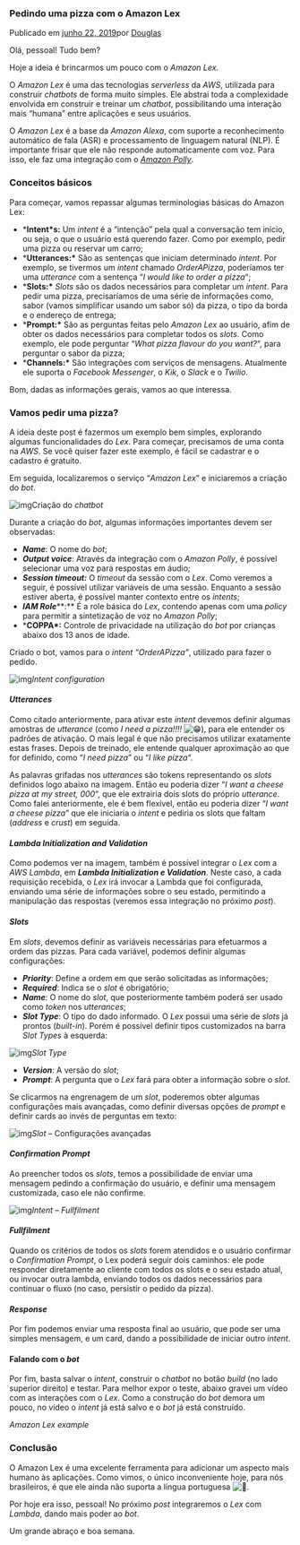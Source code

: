 ### Pedindo uma pizza com o Amazon Lex

Publicado em [junho 22, 2019](https://douglaspicolotto.com/2019/06/22/pedindo-uma-pizza-com-o-amazon-lex/)por [Douglas](https://douglaspicolotto.com/author/douglaspicolotto/)

 

Olá, pessoal! Tudo bem?

Hoje a ideia é brincarmos um pouco com o *Amazon Lex*.

O *Amazon Lex* é uma das tecnologias *serverless* da *AWS*, utilizada para construir *chatbots* de forma muito simples. Ele abstrai toda a complexidade envolvida em construir e treinar um *chatbot*, possibilitando uma interação mais “humana” entre aplicações e seus usuários.

O *Amazon Lex* é a base da *Amazon Alexa*, com suporte a reconhecimento automático de fala (ASR) e processamento de linguagem natural (NLP). É importante frisar que ele não responde automaticamente com voz. Para isso, ele faz uma integração com o *[Amazon Polly](https://aws.amazon.com/pt/polly/)*.

### Conceitos básicos

Para começar, vamos repassar algumas terminologias básicas do Amazon Lex:

- ***Intent\*s:** Um *intent* é a “intenção” pela qual a conversação tem início, ou seja, o que o usuário está querendo fazer. Como por exemplo, pedir uma pizza ou reservar um carro;
- ***Utterances:\*** São as sentenças que iniciam determinado *intent*. Por exemplo, se tivermos um *intent* chamado *OrderAPizza*, poderíamos ter uma *utterance* com a sentença “*I would like to order a pizza*“;
- ***Slots:\*** *Slots* são os dados necessários para completar um *intent*. Para pedir uma pizza, precisaríamos de uma série de informações como, sabor (vamos simplificar usando um sabor só) da pizza, o tipo da borda e o endereço de entrega;
- ***Prompt:\*** São as perguntas feitas pelo *Amazon Lex* ao usuário, afim de obter os dados necessários para completar todos os *slots*. Como exemplo, ele pode perguntar “*What pizza flavour do you want?*“, para perguntar o sabor da pizza;
- ***Channels:\*** São integrações com serviços de mensagens. Atualmente ele suporta o *Facebook Messenger*, o *Kik*, o *Slack* e o *Twilio*.

Bom, dadas as informações gerais, vamos ao que interessa.

### Vamos pedir uma pizza?

A ideia deste post é fazermos um exemplo bem simples, explorando algumas funcionalidades do *Lex*. Para começar, precisamos de uma conta na *AWS*. Se você quiser fazer este exemplo, é fácil se cadastrar e o cadastro é gratuito.

Em seguida, localizaremos o serviço “*Amazon Lex*” e iniciaremos a criação do *bot*.

![img](https://i1.wp.com/douglaspicolotto.com/wp-content/uploads/2019/06/Screen-Shot-2019-06-20-at-18.43.28.png?fit=748%2C396&ssl=1)Criação do *chatbot*

Durante a criação do *bot*, algumas informações importantes devem ser observadas:

- ***Name***: O nome do *bot*;
- ***Output voice***: Através da integração com o *Amazon Polly*, é possível selecionar uma voz para respostas em áudio;
- ***Session timeout:*** O *timeout* da sessão com o *Lex*. Como veremos a seguir, é possível utilizar variáveis de uma sessão. Enquanto a sessão estiver aberta, é possível manter contexto entre os *intents*;
- ***IAM Role*****:** É a role básica do *Lex*, contendo apenas com uma *policy* para permitir a sintetização de voz no *Amazon Polly*;
- ***COPPA\*:** Controle de privacidade na utilização do *bot* por crianças abaixo dos 13 anos de idade.

Criado o bot, vamos para o *intent* *“OrderAPizza”*, utilizado para fazer o pedido.

![img](https://i2.wp.com/douglaspicolotto.com/wp-content/uploads/2019/06/Screen-Shot-2019-06-22-at-15.37.04.png?resize=748%2C387&ssl=1)*Intent configuration*

#### *Utterances*

Como citado anteriormente, para ativar este *intent* devemos definir algumas amostras de *utterance* (como *I need a pizza!!!!* ![😁](https://s.w.org/images/core/emoji/13.1.0/svg/1f601.svg)), para ele entender os padrões de ativação. O mais legal é que não precisamos utilizar exatamente estas frases. Depois de treinado, ele entende qualquer aproximação ao que for definido, como “*I need pizza*” ou “*I like pizza*“.

As palavras grifadas nos *utterances* são tokens representando os *slots* definidos logo abaixo na imagem. Então eu poderia dizer “*I want a cheese pizza at my street, 000*“, que ele extrairia dois slots do próprio *utterance*. Como falei anteriormente, ele é bem flexível, então eu poderia dizer “*I want a cheese pizza*” que ele iniciaria o *intent* e pediria os slots que faltam (*address* e *crust*) em seguida.

#### *Lambda Initialization and Validation*

Como podemos ver na imagem, também é possível integrar o *Lex* com a *AWS Lambda*, em ***Lambda Initialization e Validation***. Neste caso, a cada requisição recebida, o *Lex* irá invocar a Lambda que foi configurada, enviando uma série de informações sobre o seu estado, permitindo a manipulação das respostas (veremos essa integração no próximo *post*).

#### *Slots*

Em *slots*, devemos definir as variáveis necessárias para efetuarmos a ordem das pizzas. Para cada variável, podemos definir algumas configurações:

- ***Priority***: Define a ordem em que serão solicitadas as informações;
- ***Required***: Indica se o *slot* é obrigatório;
- ***Name***: O nome do *slot*, que posteriormente também poderá ser usado como *token* nos *utterances*;
- ***Slot Type***: O tipo do dado informado. O *Lex* possui uma série de *slots* já prontos (*built-in*). Porém é possível definir tipos customizados na barra *Slot Types* à esquerda:

![img](https://i1.wp.com/douglaspicolotto.com/wp-content/uploads/2019/06/Screen-Shot-2019-06-22-at-15.41.14.png?resize=493%2C317&ssl=1)*Slot Type*

- ***Version***: A versão do *slot*;
- ***Prompt***: A pergunta que o *Lex* fará para obter a informação sobre o *slot*.

Se clicarmos na engrenagem de um *slot*, poderemos obter algumas configurações mais avançadas, como definir diversas opções de *prompt* e definir cards ao invés de perguntas em texto:

![img](https://i1.wp.com/douglaspicolotto.com/wp-content/uploads/2019/06/Screen-Shot-2019-06-22-at-15.39.21.png?resize=748%2C681&ssl=1)*Slot* – Configurações avançadas

#### *Confirmation Prompt*

Ao preencher todos os *slots*, temos a possibilidade de enviar uma mensagem pedindo a confirmação do usuário, e definir uma mensagem customizada, caso ele não confirme.

![img](https://i0.wp.com/douglaspicolotto.com/wp-content/uploads/2019/06/Screen-Shot-2019-06-22-at-15.49.18.png?resize=748%2C383&ssl=1)*Intent – Fullfilment*

#### *Fullfilment*

Quando os critérios de todos os *slots* forem atendidos e o usuário confirmar o *Confirmation Prompt*, o Lex poderá seguir dois caminhos: ele pode responder diretamente ao cliente com todos os slots e o seu estado atual, ou invocar outra lambda, enviando todos os dados necessários para continuar o fluxo (no caso, persistir o pedido da pizza).

#### *Response*

Por fim podemos enviar uma resposta final ao usuário, que pode ser uma simples mensagem, e um card, dando a possibilidade de iniciar outro *intent*.

#### Falando com o *bot*

Por fim, basta salvar o *intent*, construir o *chatbot* no botão *build* (no lado superior direito) e testar. Para melhor expor o teste, abaixo gravei um vídeo com as interações com o *Lex*. Como a construção do *bot* demora um pouco, no vídeo o *intent* já está salvo e o *bot* já está construído.



*Amazon Lex example*

### Conclusão

O Amazon Lex é uma excelente ferramenta para adicionar um aspecto mais humano às aplicações. Como vimos, o único inconveniente hoje, para nós brasileiros, é que ele ainda não suporta a língua portuguesa ![🙁](https://s.w.org/images/core/emoji/13.1.0/svg/1f641.svg).

Por hoje era isso, pessoal! No próximo *post* integraremos o *Lex* com *Lambda*, dando mais poder ao *bot*.

Um grande abraço e boa semana.